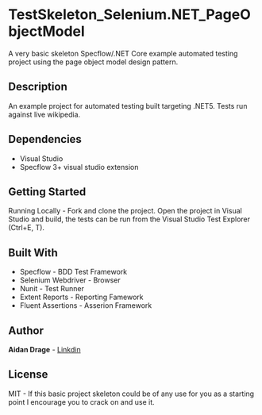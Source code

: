 # TestSkeleton_Selenium.NET_PageObjectModel

A very basic skeleton Specflow/.NET Core example automated testing project using the page object model design pattern.

## Description

An example project for automated testing built targeting .NET5. Tests run against live wikipedia.  

## Dependencies

* Visual Studio
* Specflow 3+ visual studio extension

## Getting Started

Running Locally - Fork and clone the project. Open the project in Visual Studio and build, the tests can be run from the 
Visual Studio Test Explorer (Ctrl+E, T).

## Built With

* Specflow - BDD Test Framework
* Selenium Webdriver - Browser 
* Nunit - Test Runner
* Extent Reports - Reporting Famework
* Fluent Assertions - Asserion Framework

## Author

**Aidan Drage** - [Linkdin](https://www.linkedin.com/in/aidan-drage-9b4444189/)

## License
MIT - If this basic project skeleton could be of any use for you as a starting point I encourage you to crack on and use it.